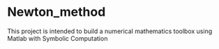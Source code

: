 # Newton_method
This project is intended to build a numerical mathematics toolbox using Matlab with Symbolic Computation
